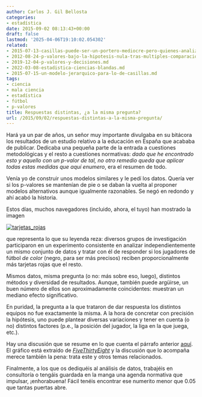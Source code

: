```yaml
---
author: Carlos J. Gil Bellosta
categories:
- estadística
date: 2015-09-02 08:13:43+00:00
draft: false
lastmod: '2025-04-06T19:10:02.054302'
related:
- 2015-07-13-casillas-puede-ser-un-portero-mediocre-pero-quienes-analizan-sus-numeros-lo-son-aun-mas.md
- 2012-08-24-p-valores-bajo-la-hipotesis-nula-tras-multiples-comparaciones.md
- 2019-12-04-p-valores-y-decisiones.md
- 2022-03-08-estadistica-ciencias-blandas.md
- 2015-07-15-un-modelo-jerarquico-para-lo-de-casillas.md
tags:
- ciencia
- mala ciencia
- estadística
- fútbol
- p-valores
title: Respuestas distintas, ¿a la misma pregunta?
url: /2015/09/02/respuestas-distintas-a-la-misma-pregunta/
---
```


Hará ya un par de años, un señor muy importante divulgaba en su bitácora los resultados de un estudio relativo a la educación en España que acababa de publicar. Dedicaba una pequeña parte de la entrada a cuestiones metodológicas y el resto a cuestiones normativas: _dado que he encontrado esto y aquello con un p-valor de tal, no otro remedio queda que aplicar todas estas medidas que aquí enumero_, era el resumen de todo.

Venía yo de construir unos modelos similares y le pedí los datos. Quería ver si los p-valores se mantenían de pie o se daban la vuelta al proponer modelos alternativos aunque igualmente razonables. Se negó en redondo y ahí acabó la historia.

Estos días, muchos navegadores (incluido, ahora, el tuyo) han mostrado la imagen

[![tarjetas_rojas](/wp-uploads/2015/09/tarjetas_rojas.png#center)
](/wp-uploads/2015/09/tarjetas_rojas.png#center)

que representa lo que su leyenda reza: diversos grupos de investigación participaron en un experimento consistente en analizar independientemente un mismo conjunto de datos y tratar con él de responder si los jugadores de fútbol _de color_ (negro, para ser más precisos) reciben proporcionalmente más tarjetas rojas que el resto.

Mismos datos, misma pregunta (o no: más sobre eso, luego), distintos métodos y diversidad de resultados. Aunque, también puede argüirse, un buen número de ellos son aproximadamente coincidentes: muestran un mediano efecto significativo.

En puridad, la pregunta a la que trataron de dar respuesta los distintos equipos no fue exactamente la misma. A la hora de concretar con precisión la hipótesis, uno puede plantear diversas variaciones y tener en cuenta (o no) distintos factores (p.e., la posición del jugador, la liga en la que juega, etc.).

Hay una discusión que se resume en lo que cuenta el párrafo anterior [aquí](https://simplystatistics.org/posts/2015-08-20-if-you-ask-different-quetions-you-get-different-asnwers-one-more-way-science-isnt-broken-it-is-just-really-hard/). El gráfico está extraído de [_FiveThirtyEight_](http://fivethirtyeight.com/features/science-isnt-broken/) y la discusión que lo acompaña merece también la pena: trata este y otros temas relacionados.

Finalmente, a los que os dediquéis al análisis de datos, trabajéis en consultoría o tengáis guardada en la manga una agenda normativa que impulsar, ¡enhorabuena! Fácil tenéis encontrar ese numerito menor que 0.05 que tantas puertas abre.